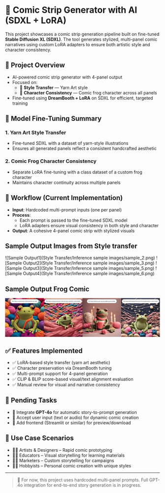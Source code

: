 # 🧵 Comic Strip Generator with AI (SDXL + LoRA)

This project showcases a comic strip generation pipeline built on fine-tuned **Stable Diffusion XL (SDXL)**. The tool generates stylized, multi-panel comic narratives using custom LoRA adapters to ensure both artistic style and character consistency.

## 🚀 Project Overview

- AI-powered comic strip generator with 4-panel output
- Focused on:
  - 🎨 **Style Transfer** — Yarn Art style
  - 🐸 **Character Consistency** — Comic frog character across all panels
- Fine-tuned using **DreamBooth + LoRA** on SDXL for efficient, targeted training

## 🧠 Model Fine-Tuning Summary

### 1. Yarn Art Style Transfer
- Fine-tuned SDXL with a dataset of yarn-style illustrations
- Ensures all generated panels reflect a consistent handcrafted aesthetic

### 2. Comic Frog Character Consistency
- Separate LoRA fine-tuning with a class dataset of a custom frog character
- Maintains character continuity across multiple panels

## 🔧 Workflow (Current Implementation)

- **Input**: Hardcoded multi-prompt inputs (one per panel)
- **Process**:
  - Each prompt is passed to the fine-tuned SDXL model
  - LoRA adapters ensure visual consistency in both style and character
- **Output**: A cohesive 4-panel comic strip with stylized visuals

## Sample Output Images from Style transfer
![Sample Output1](Style Transfer/Inference sample images/sample_2.png)
![Sample Output2](Style Transfer/Inference sample images/sample_3.png)
![Sample Output3](Style Transfer/Inference sample images/sample_5.png)
![Sample Output4](Style Transfer/Inference sample images/sample_6.png)

## Sample Output Frog Comic
![Sample Output10](CharacterConsistency/comic_FrogStory_output1.png)
## ✅ Features Implemented

- ✅ LoRA-based style transfer (yarn art aesthetic)
- ✅ Character preservation via DreamBooth tuning
- ✅ Multi-prompt support for 4-panel generation
- ✅ CLIP & BLIP score-based visual/text alignment evaluation
- ✅ Manual review for visual and narrative consistency

## 🔄 Pending Tasks

- 🔲 Integrate **GPT-4o** for automatic story-to-prompt generation
- 🔲 Accept user input (text or audio) for dynamic comic creation
- 🔲 Add frontend (Streamlit or similar) for preview/download

## 👥 Use Case Scenarios

- 🧑‍🎨 Artists & Designers – Rapid comic prototyping
- 🧑‍🏫 Educators – Visual storytelling for learning materials
- 🧑‍💼 Marketers – Custom storytelling for campaigns
- 🧑‍💻 Hobbyists – Personal comic creation with unique styles

---

> 📌 For now, this project uses hardcoded multi-panel prompts. Full GPT-4o integration for end-to-end story generation is in progress.
